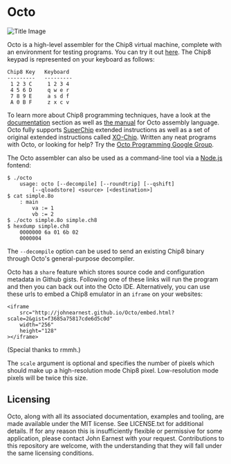 Octo
====

![Title Image](f8z.png)

Octo is a high-level assembler for the Chip8 virtual machine, complete with an environment for testing programs. You can try it out [here](http://johnearnest.github.io/Octo/). The Chip8 keypad is represented on your keyboard as follows:

	Chip8 Key   Keyboard
	---------   ---------
	 1 2 3 C     1 2 3 4
	 4 5 6 D     q w e r
	 7 8 9 E     a s d f
	 A 0 B F     z x c v

To learn more about Chip8 programming techniques, have a look at the [documentation](https://github.com/JohnEarnest/Octo/tree/gh-pages/docs) section as well as [the manual](https://github.com/JohnEarnest/Octo/tree/gh-pages/docs/Manual.md) for Octo assembly language. Octo fully supports [SuperChip](https://github.com/JohnEarnest/Octo/blob/gh-pages/docs/SuperChip.md) extended instructions as well as a set of original extended instructions called [XO-Chip](https://github.com/JohnEarnest/Octo/tree/gh-pages/docs/XO-ChipSpecification.md). Written any neat programs with Octo, or looking for help? Try the [Octo Programming Google Group](https://groups.google.com/forum/#!forum/octo-programming).

The Octo assembler can also be used as a command-line tool via a [Node.js](http://nodejs.org) fontend:

	$ ./octo
		usage: octo [--decompile] [--roundtrip] [--qshift]
			[--qloadstore] <source> [<destination>]
	$ cat simple.8o
		: main
			va := 1
			vb := 2
	$ ./octo simple.8o simple.ch8
	$ hexdump simple.ch8
		0000000 6a 01 6b 02                                    
		0000004

The `--decompile` option can be used to send an existing Chip8 binary through Octo's general-purpose decompiler.

Octo has a `share` feature which stores source code and configuration metadata in Github gists. Following one of these links will run the program and then you can back out into the Octo IDE. Alternatively, you can use these urls to embed a Chip8 emulator in an `iframe` on your websites:

	<iframe
		src="http://johnearnest.github.io/Octo/embed.html?scale=2&gist=f3685a75817cde6d5c0d"
		width="256"
		height="128"
	></iframe>

(Special thanks to rmmh.)

The `scale` argument is optional and specifies the number of pixels which should make up a high-resolution mode Chip8 pixel. Low-resolution mode pixels will be twice this size.

Licensing
---------
Octo, along with all its associated documentation, examples and tooling, are made available under the MIT license. See LICENSE.txt for additional details. If for any reason this is insufficiently flexible or permissive for some application, please contact John Earnest with your request. Contributions to this repository are welcome, with the understanding that they will fall under the same licensing conditions.
